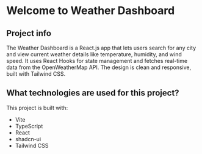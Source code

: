 # Welcome to Weather Dashboard

## Project info

The Weather Dashboard is a React.js app that lets users search for any city and view current weather details like temperature, humidity, and wind speed. It uses React Hooks for state management and fetches real-time data from the OpenWeatherMap API. The design is clean and responsive, built with Tailwind CSS.

## What technologies are used for this project?

This project is built with:

- Vite
- TypeScript
- React
- shadcn-ui
- Tailwind CSS

